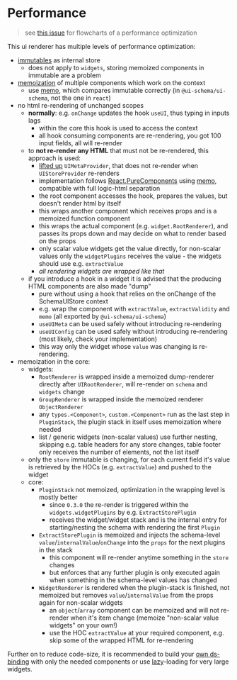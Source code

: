 # Performance

> see [this issue](https://github.com/ui-schema/ui-schema/issues/115#issuecomment-812146801) for flowcharts of a performance optimization

This ui renderer has multiple levels of performance optimization:

- [immutables](https://immutable-js.github.io/immutable-js/) as internal store
    - does not apply to `widgets`, storing memoized components in immutable are a problem
- [memoization](https://reactjs.org/docs/hooks-reference.html#usememo) of multiple components which work on the context
    - use [memo](/docs/core-utils#memo--isequal), which compares immutable correctly (in `@ui-schema/ui-schema`, not the one in `react`)
- no html re-rendering of unchanged scopes
    - **normally**: e.g. `onChange` updates the hook `useUI`, thus typing in inputs lags
        - within the core this hook is used to access the context
        - all hook consuming components are re-rendering, you got 100 input fields, all will re-render
    - to **not re-render any HTML** that must not be re-rendered, this approach is used:
        - [lifted up](https://reactjs.org/docs/lifting-state-up.html) `UIMetaProvider`, that does not re-render when `UIStoreProvider` re-renders
        - implementation follows [React.PureComponents](https://reactjs.org/docs/react-api.html#reactpurecomponent) using [memo](https://reactjs.org/docs/hooks-reference.html#usememo), compatible with full logic-html separation
        - the root component accesses the hook, prepares the values, but doesn't render html by itself
        - this wraps another component which receives props and is a memoized function component
        - this wraps the actual component (e.g. `widget.RootRenderer`), and passes its props down and may decide on what to render based on the props
        - only scalar value widgets get the value directly, for non-scalar values only the `widgetPlugins` receives the value - the widgets should use e.g. `extractValue`
        - *all rendering widgets are wrapped like that*
    - if you introduce a hook in a widget it is advised that the producing HTML components are also made "dump"
        - pure without using a hook that relies on the onChange of the SchemaUIStore context
        - e.g. wrap the component with `extractValue`, `extractValidity` and `memo` (all exported by `@ui-schema/ui-schema`)
        - `useUIMeta` can be used safely without introducing re-rendering
        - `useUIConfig` can be used safely without introducing re-rendering (most likely, check your implementation)
        - this way only the widget whose `value` was changing is re-rendering.
- memoization in the core:
    - widgets:
        - `RootRenderer` is wrapped inside a memoized dump-renderer directly after `UIRootRenderer`, will re-render on `schema` and `widgets` change
        - `GroupRenderer` is wrapped inside the memoized renderer `ObjectRenderer`
        - any `types.<Component>`, `custom.<Component>` run as the last step in `PluginStack`, the plugin stack in itself uses memoization where needed
        - list / generic widgets (non-scalar values) use further nesting, skipping e.g. table headers for any store changes, table footer only receives the number of elements, not the list itself
    - only the `store` immutable is changing, for each current field it's value is retrieved by the HOCs (e.g. `extractValue`) and pushed to the widget
    - core:
        - `PluginStack` not memoized, optimization in the wrapping level is mostly better
            - since `0.3.0` the re-render is triggered within the `widgets.widgetPlugins` by e.g. `ExtractStorePlugin`
            - receives the widget/widget stack and is the internal entry for starting/nesting the schema with rendering the first `Plugin`
        - `ExtractStorePlugin` is memoized and injects the schema-level `value`/`internalValue`/`onChange` into the `props` for the next plugins in the stack
            - this component will re-render anytime something in the `store` changes
            - but enforces that any further plugin is only executed again when something in the schema-level values has changed
        - `WidgetRenderer` is rendered when the plugin-stack is finished, not memoized but removes `value`/`internalValue` from the props again for non-scalar widgets
            - an `object`/`array` component can be memoized and will not re-render when it's item change (memoize "non-scalar value widgets" on your own!)
            - use the HOC `extractValue` at your required component, e.g. skip some of the wrapped HTML for re-rendering

Further on to reduce code-size, it is recommended to build your [own ds-binding](/docs/widgets#create-design-system-binding) with only the needed components or use [lazy](https://react.dev/reference/react/lazy)-loading for very large widgets.
